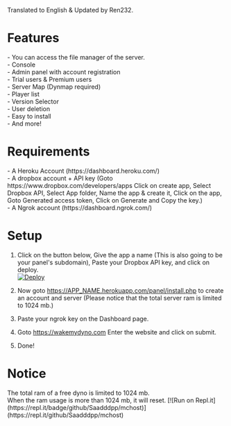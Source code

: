 Translated to English & Updated by Ren232.

<h1> Features </h1>
- You can access the file manager of the server.<br>
- Console<br>- Admin panel with account registration<br>
- Trial users & Premium users<br>
- Server Map (Dynmap required)<br>
- Player list<br>
- Version Selector<br>
- User deletion<br>
- Easy to install<br>
- And more!


<h1> Requirements </h1>
- A Heroku Account (https://dashboard.heroku.com/)
<br>- A dropbox account + API key (Goto https://www.dropbox.com/developers/apps Click on create app, Select Dropbox API, Select App folder, Name the app & create it, Click on the app, Goto Generated access token, Click on Generate and Copy the key.)
<br>- A Ngrok account (https://dashboard.ngrok.com/)

<h1> Setup </h1>

1. Click on the button below, Give the app a name (This is also going to be your panel's subdomain), Paste your Dropbox API key, and click on deploy.<br>
[![Deploy](https://www.herokucdn.com/deploy/button.svg)](https://heroku.com/deploy)

2. Now goto https://APP_NAME.herokuapp.com/panel/install.php to create an account and server (Please notice that the total server ram is limited to 1024 mb.)

3. Paste your ngrok key on the Dashboard page.

4. Goto https://wakemydyno.com Enter the website and click on submit.

5. Done!

<h1> Notice </h1>
The total ram of a free dyno is limited to 1024 mb.<br>
When the ram usage is more than 1024 mb, it will reset.
[![Run on Repl.it](https://repl.it/badge/github/Saadddpp/mchost)](https://repl.it/github/Saadddpp/mchost)

